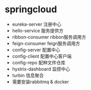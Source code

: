 # springcloud


- eureka-server 注册中心
- hello-service 服务提供方
- ribbon-consumer ribbon服务调用方
- feign-consumer feign服务调用方
- config-server 配置中心
- config-client 配置中心客户端
- config-repo 配种文件仓库
- hystrix-dashboard 监控中心
- turbin 信息聚合
- 需要安装rabbitmq & docker
